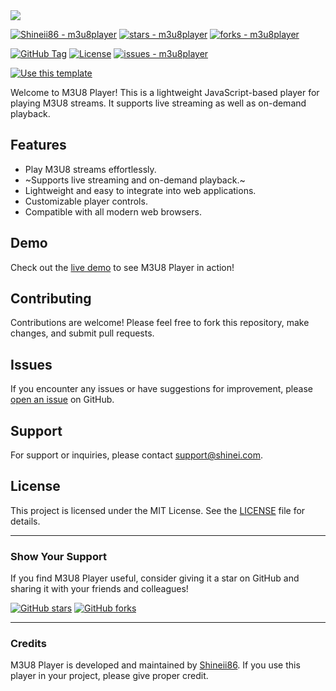 <img src="https://capsule-render.vercel.app/api?type=waving&height=300&color=gradient&text=M3U8%20PLAYER%20&textBg=false">

[![Shineii86 - m3u8player](https://img.shields.io/static/v1?label=Shineii86&message=m3u8player&color=blue&logo=github)](https://github.com/Shineii86/m3u8player "Go to GitHub repo")
[![stars - m3u8player](https://img.shields.io/github/stars/Shineii86/m3u8player?style=social)](https://github.com/Shineii86/m3u8player)
[![forks - m3u8player](https://img.shields.io/github/forks/Shineii86/m3u8player?style=social)](https://github.com/Shineii86/m3u8player)

[![GitHub Tag](https://img.shields.io/github/tag/Shineii86/m3u8player?include_prereleases=&sort=semver&color=blue)](https://github.com/Shineii86/m3u8player/releases/)
[![License](https://img.shields.io/badge/License-MIT-blue)](#license)
[![issues - m3u8player](https://img.shields.io/github/issues/Shineii86/m3u8player)](https://github.com/Shineii86/m3u8player/issues)

[![Use this template](https://img.shields.io/badge/Generate-Use_this_template-2ea44f?style=for-the-badge)](https://github.com/Shineii86/m3u8player/generate)

  </div>
Welcome to M3U8 Player! This is a lightweight JavaScript-based player for playing M3U8 streams. It supports live streaming as well as on-demand playback.

## Features

- Play M3U8 streams effortlessly.
- ~Supports live streaming and on-demand playback.~
- Lightweight and easy to integrate into web applications.
- Customizable player controls.
- Compatible with all modern web browsers.

## Demo

Check out the [live demo](https://shineii86.github.io/m3u8player/) to see M3U8 Player in action!

## Contributing

Contributions are welcome! Please feel free to fork this repository, make changes, and submit pull requests.

## Issues

If you encounter any issues or have suggestions for improvement, please [open an issue](https://github.com/Shineii86/m3u8player/issues) on GitHub.

## Support

For support or inquiries, please contact [support@shinei.com](mailto:ikx7a@hotmail.com).

## License

This project is licensed under the MIT License. See the [LICENSE](LICENSE) file for details.

---

### Show Your Support

If you find M3U8 Player useful, consider giving it a star on GitHub and sharing it with your friends and colleagues!

[![GitHub stars](https://img.shields.io/github/stars/Shineii86/m3u8player.svg?style=social)](https://github.com/Shineii86/m3u8player/stargazers)
[![GitHub forks](https://img.shields.io/github/forks/Shineii86/m3u8player.svg?style=social)](https://github.com/Shineii86/m3u8player/network/members)

---

### Credits

M3U8 Player is developed and maintained by [Shineii86](https://github.com/Shineii86). If you use this player in your project, please give proper credit.

